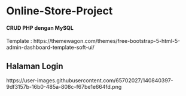 # Online-Store-Project
<h4>CRUD PHP dengan MySQL</h4>

<p>Template : https://themewagon.com/themes/free-bootstrap-5-html-5-admin-dashboard-template-soft-ui/</p>

<h2>Halaman Login</h2>
https://user-images.githubusercontent.com/65702027/140840397-9df3157b-16b0-485a-808c-f67be1e664fd.png
